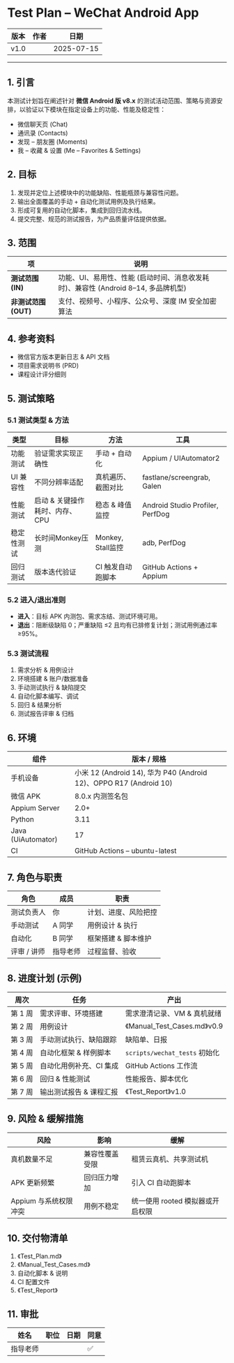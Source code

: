 # Test Plan – WeChat Android App

| 版本 | 作者 | 日期 |
| ---- | ---- | ---- |
| v1.0 | <Your Name> | 2025-07-15 |

---

## 1. 引言

本测试计划旨在阐述针对 **微信 Android 版 v8.x** 的测试活动范围、策略与资源安排，以验证以下模块在指定设备上的功能、性能及稳定性：

* 微信聊天页 (Chat)
* 通讯录 (Contacts)
* 发现 – 朋友圈 (Moments)
* 我 – 收藏 & 设置 (Me – Favorites & Settings)

## 2. 目标
1. 发现并定位上述模块中的功能缺陷、性能瓶颈与兼容性问题。
2. 输出全面覆盖的手动 + 自动化测试用例及执行结果。
3. 形成可复用的自动化脚本，集成到回归流水线。
4. 提交完整、规范的测试报告，为产品质量评估提供依据。

## 3. 范围

| 项 | 说明 |
| --- | --- |
| **测试范围 (IN)** | 功能、UI、易用性、性能 (启动时间、消息收发耗时)、兼容性 (Android 8–14, 多品牌机型) |
| **非测试范围 (OUT)** | 支付、视频号、小程序、公众号、深度 IM 安全加密算法 |

## 4. 参考资料
* 微信官方版本更新日志 & API 文档
* 项目需求说明书 (PRD)
* 课程设计评分细则

## 5. 测试策略

### 5.1 测试类型 & 方法
| 类型 | 目标 | 方法 | 工具 |
| ---- | ---- | ---- | ---- |
| 功能测试 | 验证需求实现正确性 | 手动 + 自动化 | Appium / UIAutomator2 |
| UI 兼容性 | 不同分辨率适配 | 真机遍历、截图对比 | fastlane/screengrab, Galen |
| 性能测试 | 启动 & 关键操作耗时、内存、CPU | 稳态 & 峰值监控 | Android Studio Profiler, PerfDog |
| 稳定性测试 | 长时间Monkey压测 | Monkey, Stall监控 | adb, PerfDog |
| 回归测试 | 版本迭代验证 | CI 触发自动跑脚本 | GitHub Actions + Appium |

### 5.2 进入/退出准则
* **进入**：目标 APK 内测包、需求冻结、测试环境可用。
* **退出**：阻断级缺陷 0；严重缺陷 ≤2 且均有已排修复计划；测试用例通过率 ≥95%。

### 5.3 测试流程
1. 需求分析 & 用例设计
2. 环境搭建 & 账户/数据准备
3. 手动测试执行 & 缺陷提交
4. 自动化脚本编写、调试
5. 回归 & 结果分析
6. 测试报告评审 & 归档

## 6. 环境
| 组件 | 版本 / 规格 |
| ---- | ---------- |
| 手机设备 | 小米 12 (Android 14), 华为 P40 (Android 12)、OPPO R17 (Android 10) |
| 微信 APK | 8.0.x 内测签名包 |
| Appium Server | 2.0+ |
| Python | 3.11 |
| Java (UiAutomator) | 17 |
| CI | GitHub Actions – ubuntu-latest |

## 7. 角色与职责
| 角色 | 成员 | 职责 |
| ---- | ---- | ---- |
| 测试负责人 | 你 | 计划、进度、风险把控 |
| 手动测试 | A 同学 | 用例设计 & 执行 |
| 自动化 | B 同学 | 框架搭建 & 脚本维护 |
| 评审 / 讲师 | 指导老师 | 过程监督、验收 |

## 8. 进度计划 (示例)

| 周次 | 任务 | 产出 |
| --- | --- | --- |
| 第 1 周 | 需求评审、环境搭建 | 需求澄清记录、VM & 真机就绪 |
| 第 2 周 | 用例设计 | 《Manual_Test_Cases.md》v0.9 |
| 第 3 周 | 手动测试执行、缺陷跟踪 | 缺陷单、日报 |
| 第 4 周 | 自动化框架 & 样例脚本 | `scripts/wechat_tests` 初始化 |
| 第 5 周 | 自动化用例补充、CI 集成 | GitHub Actions 工作流 |
| 第 6 周 | 回归 & 性能测试 | 性能报告、脚本优化 |
| 第 7 周 | 输出测试报告 & 课程汇报 | 《Test_Report》v1.0 |

## 9. 风险 & 缓解措施
| 风险 | 影响 | 缓解 |
| ---- | ---- | ---- |
| 真机数量不足 | 兼容性覆盖受限 | 租赁云真机、共享测试机 |
| APK 更新频繁 | 回归压力增加 | 引入 CI 自动跑脚本 |
| Appium 与系统权限冲突 | 用例不稳定 | 统一使用 rooted 模拟器或开启权限 |

## 10. 交付物清单
1. 《Test_Plan.md》
2. 《Manual_Test_Cases.md》
3. 自动化脚本 & 说明
4. CI 配置文件
5. 《Test_Report》

## 11. 审批
| 姓名 | 职位 | 日期 | 同意 |
| ---- | ---- | ---- | ---- |
| 指导老师 | | | ✅ |